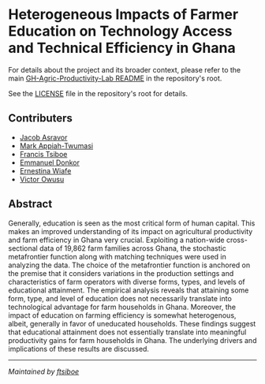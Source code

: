 # Heterogeneous Impacts of Farmer Education on Technology Access and Technical Efficiency in Ghana

For details about the project and its broader context, please refer to the main [GH-Agric-Productivity-Lab README](../README.md) in the repository's root.

See the [LICENSE](../LICENSE) file in the repository's root for details.

## Contributers
- [Jacob Asravor](https://scholar.google.com/citations?user=_zUi3FsAAAAJ&hl=en)
- [Mark Appiah-Twumasi](https://scholar.google.com/citations?user=SrQaedsAAAAJ&hl=en)
- [Francis Tsiboe](https://scholar.google.com/citations?user=ox2t_YIAAAAJ&hl=en)
- [Emmanuel Donkor](https://scholar.google.com/citations?user=LNlLEQgAAAAJ&hl=en)
- [Ernestina Wiafe](https://www.researchgate.net/profile/Ernestina_Wiafe)
- [Victor Owusu](https://scholar.google.com/citations?user=e6JG_yoAAAAJ&hl=en)
  
## Abstract
Generally, education is seen as the most critical form of human capital. This makes an improved understanding of its impact on agricultural productivity and farm efficiency in Ghana very crucial. Exploiting a nation-wide cross-sectional data of 19,862 farm families across Ghana, the stochastic metafrontier function along with matching techniques were used in analyzing the data. The choice of the metafrontier function is anchored on the premise that it considers variations in the production settings and characteristics of farm operators with diverse forms, types, and levels of educational attainment. The empirical analysis reveals that attaining some form, type, and level of education does not necessarily translate into technological advantage for farm households in Ghana. Moreover, the impact of education on farming efficiency is somewhat heterogenous, albeit, generally in favor of uneducated households. These findings suggest that educational attainment does not essentially translate into meaningful productivity gains for farm households in Ghana. The underlying drivers and implications of these results are discussed.

---

*Maintained by [ftsiboe](https://github.com/ftsiboe)*
